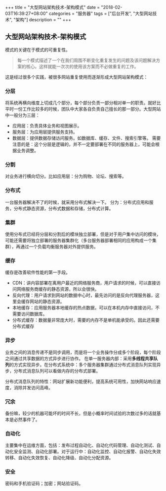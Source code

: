 +++
title = "大型网站架构技术-架构模式"
date = "2018-02-03T16:39:27+08:00"
categories = "服务器"
tags = ["后台开发", "大型网站技术", "架构"]
description = ""
+++

## 大型网站架构技术-架构模式
模式的关键在于模式的可重复性。
<!--more-->
> 每一个模式描述了一个在我们周围不断变化重复发生的问题及该问题解决方案的核心。这样就能一次次的使用该方案而不必做重复的工作。

这是经过很多个实践，被很多网站重复使用而逐渐形成大型网站架构模式：
### 分层
将系统再横向维度上切成几个部分，每个部分负责一部分相对单一的职责。就好比平时一份工作比较多的时候，团队中大家各自负责自己擅长的那一部分。大型网站中一般分为三层：
* 应用层：负责具体业务和视图展示。
* 服务层：为应用层提供服务支持。
* 数据层：提供数据存储访问服务。如数据库、缓存、文件、搜索引擎等。
需要注意的是：这个分层是逻辑的，并不一定要部署在不同的服务器上，可能会根据业务调整。  

### 分割
对业务进行横向切分。比如应用层：分为购物、论坛、搜索等。  

### 分布式
一台服务器解决不了的时候，就采用分布式解决一下。
分为：分布式应用和服务，分布式静态资源，分布式数据和存储，分布式计算。  

### 集群
使用分布式已经将分层和分割后的模块独立部署，但是对于用户集中访问的模块，可能还需要将独立部署的服务器集群化（多台服务器部署相同的应用构成一个集群），再通过一个负载均衡服务器对外提供服务。  

### 缓存
缓存是改善软件性能的第一手段。
* CDN：讲内容部署在离用户最近的网络服务商，用户请求的时候，可以直接访问网络服务商缓存的静态资源，所以会很快。
* 反向代理：用户请求到网站的数据中心时，最先访问的是反向代理服务器，这里会缓存网站的静态资源。
* 本地缓存：应用服务器本地缓存的热点数据，可以在本机内存中直接访问，不需要访问数据库。
* 分布式缓存：数据量非常庞大时，需要的内存不是单机能承受的。因此还需要分布式缓存    

### 异步
业务之间的消息传递不是同步调用，而是将一个业务操作分成多个阶段，每个阶段之间通过共享数据的方式异步进行协作。
在单一服务器内部：采用**多线程共享队列**的方式实现异步。在分布式系统中：多个服务器集群通过分布式消息队列实现异步，分布式消息队列可以看做内存的分布式部署。

分布式消息队列的特性：网站扩展新功能便利，提高系统可用性，加快网站响应速度，消除并发访问高峰。  

### 冗余
备份嘛，较少的机器可能坏的时间不长，但是小概率时间试验的次数过多的话就基本是必然事件了。

### 自动化
主要集中在运维方面，包括：发布过程自动化、自动化代码管理、自动化测试、自动化安全监测、自动化部署。对于运行中：自动化监控、自动化报警、自动化失效转移、自动化失效恢复、自动化降级、自动化分配资源。

### 安全
密码和手机验证码；加密；网站验证码。
